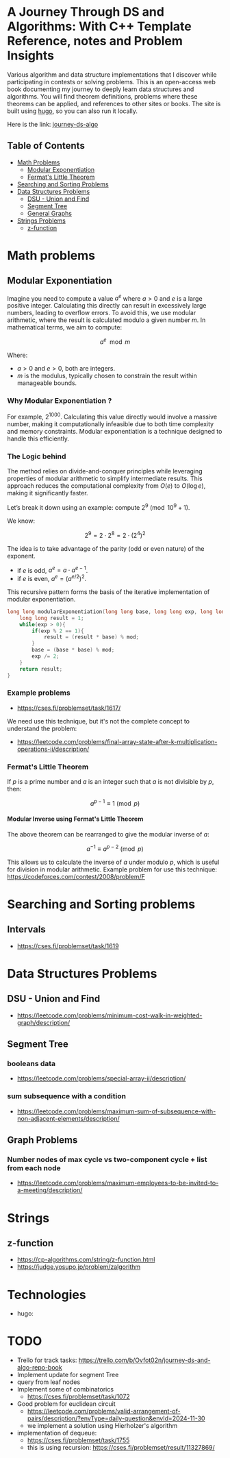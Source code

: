 # A Journey Through DS and Algorithms: With C++ Template Reference, notes and Problem Insights
Various algorithm and data structure implementations that I discover while participating in contests or solving problems.
This is an open-access web book documenting my journey to deeply learn data structures and algorithms. You will find theorem definitions, problems where these theorems can be applied, and references to other sites or books.
The site is built using [hugo](https://gohugo.io/getting-started/quick-start/), so you can also run it locally.

Here is the link: [journey-ds-algo](https://pablotabilo.github.io/journey-ds-algo/)



## Table of Contents
- [Math Problems](#math-problems)
    - [Modular Exponentiation](#modular-exponentiation)
    - [Fermat's Little Theorem](#fermats-little-theorem)
- [Searching and Sorting Problems](#searching-and-sorting-problems)
- [Data Structures Problems](#data-structures-problems)
    - [DSU - Union and Find](#dsu---union-and-find)
    - [Segment Tree](#segment-tree)
    - [General Graphs](#graph-problems)
- [Strings Problems](#strings)
    - [z-function](#z-function)

# Math problems
## Modular Exponentiation
Imagine you need to compute a value $a^e$ where $a>0$ and $e$ is a large positive integer. Calculating this directly can result in excessively large numbers, leading to overflow errors. To avoid this, we use modular arithmetic, where the result is calculated modulo a given number $m$. In mathematical terms, we aim to compute:

$$a^e \mod m$$

Where:
* $a>0$ and $e>0$, both are integers.
* $m$ is the modulus, typically chosen to constrain the result within manageable bounds.
### Why Modular Exponentiation ?
For example, $2^{1000}$. Calculating this value directly would involve a massive number, making it computationally infeasible due to both time complexity and memory constraints. Modular exponentiation is a technique designed to handle this efficiently.

### The Logic behind
The method relies on divide-and-conquer principles while leveraging properties of modular arithmetic to simplify intermediate results. This approach reduces the computational complexity from $O(e)$ to $O(\log e )$, making it significantly faster.

Let’s break it down using an example: compute $2^9 \pmod{10^9 + 1}$.

We know:

$$2^9 = 2\cdot2^8 = 2\cdot(2^4)^2$$

The idea is to take advantage of the parity (odd or even nature) of the exponent.
* if $e$ is odd, $a^e = a\cdot a^{e-1}$.
* if $e$ is even, $a^e = (a^{e/2})^2$.

This recursive pattern forms the basis of the iterative implementation of modular exponentiation.

```c++
long long modularExponentiation(long long base, long long exp, long long mod){
    long long result = 1;
    while(exp > 0){
        if(exp % 2 == 1){
            result = (result * base) % mod;
        }
        base = (base * base) % mod;
        exp /= 2;
    }
    return result;
}
```

### Example problems

* https://cses.fi/problemset/task/1617/

We need use this technique, but it's not the complete concept to understand the problem:
* https://leetcode.com/problems/final-array-state-after-k-multiplication-operations-ii/description/
### Fermat's Little Theorem
If $p$ is a prime number and $a$ is an integer such that $a$ is not divisible by $p$, then:

$$a^{p-1} \equiv 1 \pmod{p}$$

#### Modular Inverse using Fermat's Little Theorem
The above theorem can be rearranged to give the modular inverse of $a$:

$$a^{-1} \equiv a^{p-2} \pmod{p}$$

This allows us to calculate the inverse of $a$ under modulo $p$, which is useful for division in modular arithmetic.
Example problem for use this technique: https://codeforces.com/contest/2008/problem/F

# Searching and Sorting problems
## Intervals
* https://cses.fi/problemset/task/1619

# Data Structures Problems
## DSU - Union and Find
* https://leetcode.com/problems/minimum-cost-walk-in-weighted-graph/description/

## Segment Tree
### booleans data
* https://leetcode.com/problems/special-array-ii/description/
### sum subsequence with a condition
* https://leetcode.com/problems/maximum-sum-of-subsequence-with-non-adjacent-elements/description/

## Graph Problems
### Number nodes of max cycle vs two-component cycle + list from each node
* https://leetcode.com/problems/maximum-employees-to-be-invited-to-a-meeting/description/

# Strings
## z-function
* https://cp-algorithms.com/string/z-function.html
* https://judge.yosupo.jp/problem/zalgorithm

# Technologies
* hugo: 

# TODO
* Trello for track tasks: https://trello.com/b/Ovfot02n/journey-ds-and-algo-repo-book
* Implement update for segment Tree
* query from leaf nodes
* Implement some of combinatorics
    - https://cses.fi/problemset/task/1072
* Good problem for euclidean circuit
    - https://leetcode.com/problems/valid-arrangement-of-pairs/description/?envType=daily-question&envId=2024-11-30
    - we implement a solution using Hierholzer's algorithm
* implementation of dequeue:
    - https://cses.fi/problemset/task/1755
    - this is using recursion: https://cses.fi/problemset/result/11327869/

